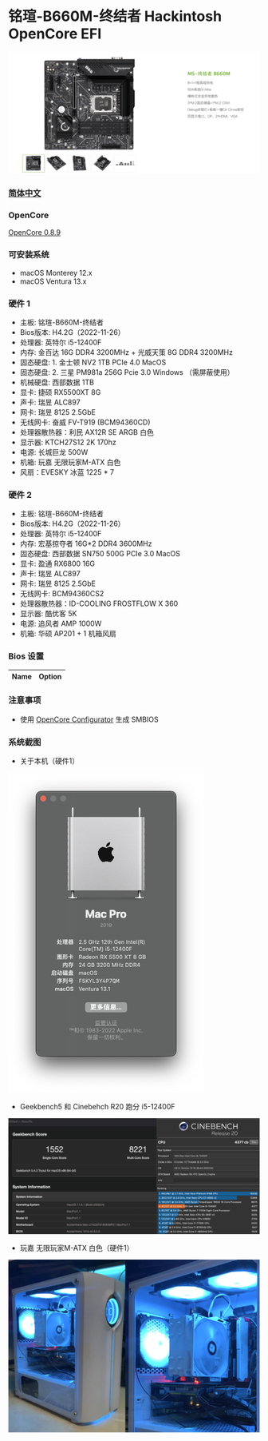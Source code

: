# 铭瑄-B660M-终结者 Hackintosh OpenCore EFI

![image](ScreenShot/Motherboard.png)

### [简体中文](README.zh_CN.md)

### OpenCore

[OpenCore 0.8.9](https://github.com/acidanthera/OpenCorePkg)

### 可安装系统

- macOS Monterey 12.x
- macOS Ventura  13.x 

### 硬件 1

- 主板: 铭瑄-B660M-终结者
- Bios版本: H4.2G（2022-11-26）
- 处理器: 英特尔 i5-12400F
- 内存: 金百达 16G DDR4 3200MHz + 光威天策 8G DDR4 3200MHz
- 固态硬盘: 1. 金士顿 NV2 1TB PCIe 4.0 MacOS
- 固态硬盘: 2. 三星 PM981a 256G Pcie 3.0 Windows （需屏蔽使用）
- 机械硬盘: 西部数据 1TB
- 显卡: 捷硕 RX5500XT 8G
- 声卡: 瑞昱 ALC897
- 网卡: 瑞昱 8125 2.5GbE 
- 无线网卡: 奋威 FV-T919 (BCM94360CD)
- 处理器散热器：利民 AX12R SE ARGB 白色
- 显示器: KTCH27S12 2K 170hz
- 电源: 长城巨龙 500W
- 机箱: 玩嘉 无限玩家M-ATX 白色
- 风扇：EVESKY 冰蓝 1225 * 7 

### 硬件 2
- 主板: 铭瑄-B660M-终结者
- Bios版本: H4.2G（2022-11-26）
- 处理器: 英特尔 i5-12400F
- 内存: 宏基掠夺者 16G*2 DDR4 3600MHz
- 固态硬盘: 西部数据 SN750 500G PCIe 3.0 MacOS
- 显卡: 盈通 RX6800 16G
- 声卡: 瑞昱 ALC897
- 网卡: 瑞昱 8125 2.5GbE 
- 无线网卡: BCM94360CS2
- 处理器散热器：ID-COOLING FROSTFLOW X 360
- 显示器: 酷优客 5K
- 电源: 追风者 AMP 1000W
- 机箱: 华硕 AP201 + 1 机箱风扇

### Bios 设置

| Name | Option |
| ----- | --- |


### 注意事项

 - 使用 [OpenCore Configurator](https://mackie100projects.altervista.org/opencore-configurator/) 生成 SMBIOS
 
 
### 系统截图

- 关于本机（硬件1）

![image](ScreenShot/aboutthismac.png)

- Geekbench5 和 Cinebehch R20 跑分 i5-12400F 

![image](ScreenShot/Geekbench5.png)

- 玩嘉 无限玩家M-ATX 白色（硬件1）

![image](ScreenShot/WJCOOLMANCASE.png)

